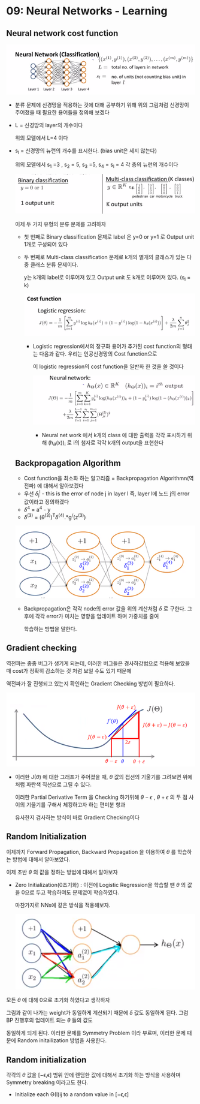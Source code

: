 # 09: Neural Networks - Learning

## **Neural network cost function**

![image-20201222133536365](이미지/28.png)

* 분류 문제에 신경망을 적용하는 것에 대해 공부하기 위해 위의 그림처럼 신경망이 주어졌을 때 필요한 용어들을 정의해 보겠다

* L = 신경망의 layer의 개수이다 

     위의 모델에서 L=4 이다

* s<sub>l</sub> = 신경망의 뉴런의 개수를 표시한다. (bias unit은 세지 않는다)

  위의 모델에서 s<sub>1</sub> =3 , s<sub>2</sub> = 5, s<sub>3</sub> =5, s<sub>4</sub> = s<sub>l</sub> = 4 각 층의 뉴런의 개수이다

  ![image-20201222134014272](이미지/29.png)

  이제 두 가지 유형의 분류 문제를 고려하자

  * 첫 번째로 Binary classification 문제로 label 은 y=0 or y=1 로 Output unit 1개로 구성되어 있다

  * 두 번째로 Multi-class classification 문제로 k개의 별개의 클래스가 있는 다중 클래스 분류 문제이다. 

      y는 k개의 label로 이루어져 있고 Output unit 도 k개로 이루어져 있다. (s<sub>l</sub> = k)

    ![image-20201222135900492](이미지/30.png)

    * Logistic regression에서의 정규화 용어가 추가된 cost function의 형태는 다음과 같다. 우리는 인공신경망의 Cost function으로 

      이 logistic regression의 cost function을 일반화 한 것을 쓸 것이다

      ![image-20201222140128019](이미지/31.png)

      * Neural net work 에서 k개의 class 에 대한 출력을 각각 표시하기 위해 (h<sub>$\theta$</sub>(x))<sub>i</sub>  로 i의 첨자로 각각 k개의 output을 표현한다

  ## Backpropagation Algorithm

  * Cost function을 최소화 하는 알고리즘 = Backpropagation Algorithmn(역전파) 에 대해서 알아보겠다
  * 우선 $\delta$<sub>j</sub><sup>l</sup> - this is the error of node j in layer l 즉, layer l에 노드 j의 error 값이라고 정의하겠다
  * $\delta$<sup>4</sup> = a<sup>4</sup> - y 
  * $\delta$<sup>(3)</sup> = ($\theta$<sup>(3)</sup>)<sup>T</sup>$\delta$<sup>(4)</sup>.*g<sup>/</sup>(z<sup>(3)</sup>)

  ![image-20201222211747682](이미지/32.png)

  * Backpropagation은 각각 node의 error 값을 위의 계산처럼 $\delta$ 로 구한다. 그 후에 각각 error가 미치는 영향을 업데이트 하며 가중치를 줄여

     학습하는 방법을 말한다.

## **Gradient checking**

역전파는 종종 버그가 생기게 되는데, 이러한 버그들은 경사하강법으로 적용해 보았을 때 cost가 정확히 감소하는 것 처럼 보일 수도 있기 때문에

역전파가 잘 진행되고 있는지 확인하는 Gradient Checking 방법이 필요하다.

![image-20201222212939939](이미지/33.png)

* 이러한 J($\theta$) 에 대한 그래프가 주어졌을 때, $\theta$ 값의 접선의 기울기를 그려보면 위에처럼 파란색 직선으로 그릴 수 있다.

  이러한 Partial Derivative Term 을 Checking 하기위해 $\theta-\epsilon$ , $\theta + \epsilon$  의 두 점 사이의 기울기를 구해서 체킹하고자 하는 편미분 항과

  유사한지 검사하는 방식이 바로 Gradient Checking이다

## **Random Initialization**

이제까지 Forward Propagation, Backward Propagation 을 이용하여 $\theta$ 를 학습하는 방법에 대해서 알아보았다.

이제 초반 $\theta$ 의 값을 정하는 방법에 대해서 알아보자

* Zero Initialization(0초기화) : 이전에 Logistic Regression을 학습할 땐 $\theta$ 의 값을 0으로 두고 학습하여도 문제없이 학습하였다.

   마찬가지로 NNs에 같은 방식을 적용해보자.

  ![image-20201222213912191](이미지/34.png)

모든 $\theta$ 에 대해 0으로 초기화 하였다고 생각하자

그림과 같이 나가는 weight가 동일하게 계산되기 때문에 $\delta$ 값도 동일하게 된다. 그럼 BP 진행후의 업데이트 되는 $\theta$ 들의 값도

동일하게 되게 된다. 이러한 문제를 Symmetry Problem 이라 부르며, 이러한 문제 때문에 Random initailization 방법을 사용한다.

## Random initialization

 각각의 $\theta$ 값을 [−ϵ,ϵ] 범위 안에 랜덤한 값에 대해서 초기화 하는 방식을 사용하며 Symmetry breaking 이라고도 한다.

* Initialize each Θ(l)ij to a random value in [−ϵ,ϵ] 

